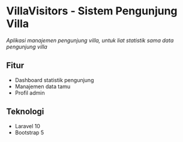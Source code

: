 # VillaVisitors - Sistem Pengunjung Villa  
*Aplikasi manajemen pengunjung villa, untuk liat statistik sama data pengunjung villa*

## Fitur
- Dashboard statistik pengunjung
- Manajemen data tamu
- Profil admin

## Teknologi
- Laravel 10
- Bootstrap 5



